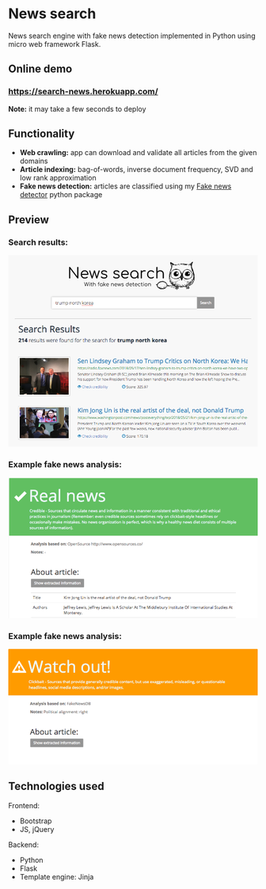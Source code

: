 # News search

News search engine with fake news detection implemented in Python using micro web framework Flask.

## Online demo

### https://search-news.herokuapp.com/

**Note:** it may take a few seconds to deploy

## Functionality
- **Web crawling:** app can download and validate all articles from the given domains
- **Article indexing:** bag-of-words, inverse document frequency, SVD and low rank approximation
- **Fake news detection:** articles are classified using my [Fake news detector](https://github.com/MieszkoMakuch/fakenews-detector) python package

## Preview


### Search results:
![](https://raw.githubusercontent.com/MieszkoMakuch/news-search/master/readme-files/search-results.png)

### Example fake news analysis:
![](https://raw.githubusercontent.com/MieszkoMakuch/news-search/master/readme-files/real-news.png)

### Example fake news analysis:
![](https://raw.githubusercontent.com/MieszkoMakuch/news-search/master/readme-files/watch-out.png)

## Technologies used
Frontend:
- Bootstrap
- JS, jQuery

Backend:
- Python
- Flask
- Template engine: Jinja